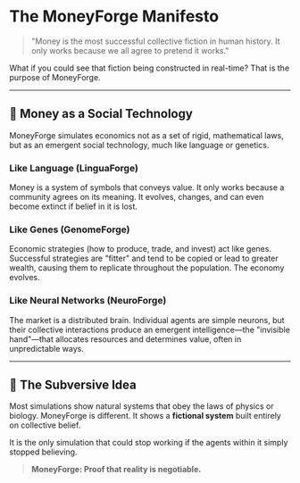 # The MoneyForge Manifesto

> "Money is the most successful collective fiction in human history. It only works because we all agree to pretend it works."

What if you could see that fiction being constructed in real-time? That is the purpose of MoneyForge.

---

## 🧠 Money as a Social Technology

MoneyForge simulates economics not as a set of rigid, mathematical laws, but as an emergent social technology, much like language or genetics.

### **Like Language (LinguaForge)**

Money is a system of symbols that conveys value. It only works because a community agrees on its meaning. It evolves, changes, and can even become extinct if belief in it is lost.

### **Like Genes (GenomeForge)**

Economic strategies (how to produce, trade, and invest) act like genes. Successful strategies are "fitter" and tend to be copied or lead to greater wealth, causing them to replicate throughout the population. The economy evolves.

### **Like Neural Networks (NeuroForge)**

The market is a distributed brain. Individual agents are simple neurons, but their collective interactions produce an emergent intelligence—the "invisible hand"—that allocates resources and determines value, often in unpredictable ways.

---

## 💎 The Subversive Idea

Most simulations show natural systems that obey the laws of physics or biology. MoneyForge is different. It shows a **fictional system** built entirely on collective belief.

It is the only simulation that could stop working if the agents within it simply stopped believing.

> **MoneyForge: Proof that reality is negotiable.**
